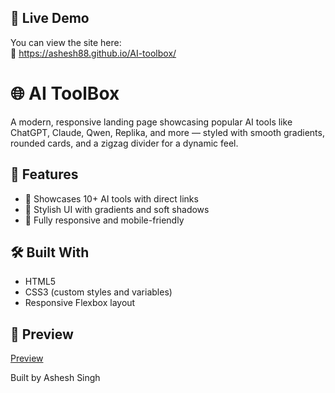 ## 📡 Live Demo

You can view the site here:  
🔗 https://ashesh88.github.io/AI-toolbox/

# 🌐 AI ToolBox

A modern, responsive landing page showcasing popular AI tools like ChatGPT, Claude, Qwen, Replika, and more — styled with smooth gradients, rounded cards, and a zigzag divider for a dynamic feel.

## 🚀 Features

- 🧠 Showcases 10+ AI tools with direct links
- 🎨 Stylish UI with gradients and soft shadows
- 📱 Fully responsive and mobile-friendly

## 🛠️ Built With

- HTML5
- CSS3 (custom styles and variables)
- Responsive Flexbox layout


## 📸 Preview

  [Preview](images/Ai-Toolbox.png)





  Built by Ashesh Singh
 
